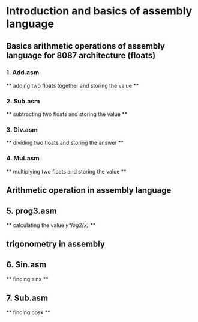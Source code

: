 # Introduction and basics of assembly language

## Basics arithmetic operations of assembly language for 8087 architecture (floats)
### 1. Add.asm
** adding two floats together and storing the value **

### 2. Sub.asm
** subtracting two floats and storing the value **

### 3. Div.asm
** dividing two floats and storing the answer **

### 4. Mul.asm
** multiplying two floats and storing the value **

## Arithmetic operation in assembly language

## 5. prog3.asm
** calculating the value _y*log2(x)_ **

## trigonometry in assembly

## 6. Sin.asm
** finding sinx **

## 7. Sub.asm
** finding cosx **


